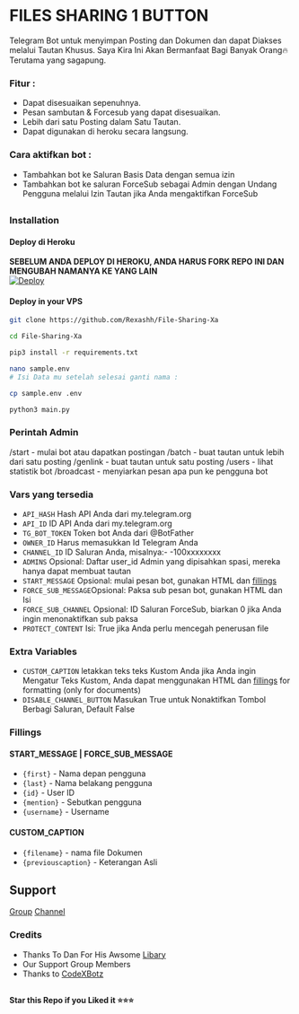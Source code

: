# FILES SHARING 1 BUTTON






Telegram Bot untuk menyimpan Posting dan Dokumen dan dapat Diakses melalui Tautan Khusus.
Saya Kira Ini Akan Bermanfaat Bagi Banyak Orang🔥
Terutama yang sagapung. 


### Fitur :

- Dapat disesuaikan sepenuhnya.
- Pesan sambutan & Forcesub yang dapat disesuaikan.
- Lebih dari satu Posting dalam Satu Tautan.
- Dapat digunakan di heroku secara langsung.

### Cara aktifkan bot :

- Tambahkan bot ke Saluran Basis Data dengan semua izin
- Tambahkan bot ke saluran ForceSub sebagai Admin dengan Undang Pengguna melalui Izin Tautan jika Anda mengaktifkan ForceSub 

##
### Installation
#### Deploy di Heroku
**SEBELUM ANDA DEPLOY DI HEROKU, ANDA HARUS FORK REPO INI DAN MENGUBAH NAMANYA KE YANG LAIN**<br>
[![Deploy](https://www.herokucdn.com/deploy/button.svg)](https://heroku.com/deploy)</br>


#### Deploy in your VPS
````bash
git clone https://github.com/Rexashh/File-Sharing-Xa
````
````bash
cd File-Sharing-Xa
````
````bash
pip3 install -r requirements.txt
````
````bash
nano sample.env
# Isi Data mu setelah selesai ganti nama :
````
````bash
cp sample.env .env
````
````bash
python3 main.py
````

### Perintah Admin

/start - mulai bot atau dapatkan postingan
/batch - buat tautan untuk lebih dari satu posting
/genlink - buat tautan untuk satu posting
/users - lihat statistik bot
/broadcast - menyiarkan pesan apa pun ke pengguna bot

### Vars yang tersedia

* `API_HASH` Hash API Anda dari my.telegram.org
* `API_ID` ID API Anda dari my.telegram.org
* `TG_BOT_TOKEN` Token bot Anda dari @BotFather
* `OWNER_ID` Harus memasukkan Id Telegram Anda
* `CHANNEL_ID` ID Saluran Anda, misalnya:- -100xxxxxxxx
* `ADMINS` Opsional: Daftar user_id Admin yang dipisahkan spasi, mereka hanya dapat membuat tautan
* `START_MESSAGE` Opsional: mulai pesan bot, gunakan HTML dan <a href='https://github.com/Rexashh/onebuttonfiles-Bot/blob/main/README.md#start_message'>fillings</a>
* `FORCE_SUB_MESSAGE`Opsional: Paksa sub pesan bot, gunakan HTML dan Isi
* `FORCE_SUB_CHANNEL` Opsional: ID Saluran ForceSub, biarkan 0 jika Anda ingin menonaktifkan sub paksa
* `PROTECT_CONTENT` Isi: True jika Anda perlu mencegah penerusan file

### Extra Variables

* `CUSTOM_CAPTION` letakkan teks teks Kustom Anda jika Anda ingin Mengatur Teks Kustom, Anda dapat menggunakan HTML dan <a href='https://github.com/CodeXBotz/File-Sharing-Bot/blob/main/README.md#custom_caption'>fillings</a> for formatting (only for documents)
* `DISABLE_CHANNEL_BUTTON` Masukan True untuk Nonaktifkan Tombol Berbagi Saluran, Default False

### Fillings
#### START_MESSAGE | FORCE_SUB_MESSAGE

* `{first}` - Nama depan pengguna
* `{last}` - Nama belakang pengguna
* `{id}` - User ID
* `{mention}` - Sebutkan pengguna
* `{username}` - Username

#### CUSTOM_CAPTION

* `{filename}` - nama file Dokumen
* `{previouscaption}` - Keterangan Asli


## Support   
[Group](https://t.me/rexaprivateroom) 
[Channel](https://t.me/tirexgugel) 
   
### Credits

- Thanks To Dan For His Awsome [Libary](https://github.com/pyrogram/pyrogram)
- Our Support Group Members
- Thanks to [CodeXBotz](https://github.com/CodeXBotz/File-Sharing-Bot/)

##

   **Star this Repo if you Liked it ⭐⭐⭐**

